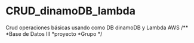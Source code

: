# CRUD_dinamoDB_lambda
Crud operaciones básicas usando como DB dinamoDB y Lambda AWS
/**
*Base de Datos III
*proyecto
*Grupo 
*/
